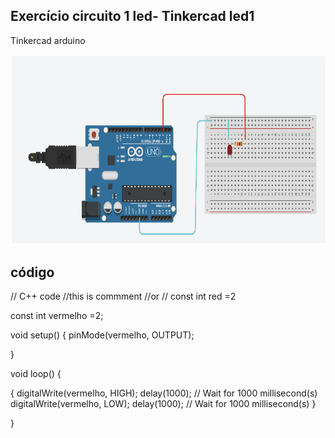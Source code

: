 ## Exercício circuito 1 led- Tinkercad led1



 Tinkercad arduino







 ![led1](img/led1.png)



















## código


// C++ code
//this is commment
//or
// const int red =2

const int vermelho =2;

void setup()
{
  pinMode(vermelho, OUTPUT);
  
 
}

void loop()
  {
  
{
  digitalWrite(vermelho, HIGH);
  delay(1000); // Wait for 1000 millisecond(s)
  digitalWrite(vermelho, LOW);
  delay(1000); // Wait for 1000 millisecond(s)
}


    
}
